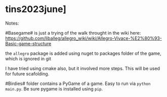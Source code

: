 # tins2023june]

Notes:

#Basegame# is just a trying of the walk throught in the wiki here:
https://github.com/liballeg/allegro_wiki/wiki/Allegro-Vivace-%E2%80%93-Basic-game-structure

the `allegro` package is added using nuget to packages folder of the game, which is ignored in git

I have tried using cmake also, but it involved more steps. This will be used for future scafolding.

#Birdies# folder contains a PyGame of a game. Easy to run via `python main.py`. Be sure pygame is installed using `pip`.
